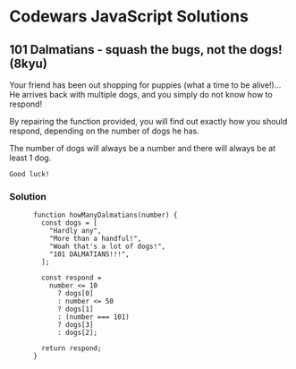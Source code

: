 # Codewars JavaScript Solutions

## 101 Dalmatians - squash the bugs, not the dogs! (8kyu)

Your friend has been out shopping for puppies (what a time to be alive!)... He arrives back with multiple dogs, and you simply do not know how to respond!

By repairing the function provided, you will find out exactly how you should respond, depending on the number of dogs he has.

The number of dogs will always be a number and there will always be at least 1 dog.

`Good luck!`

### Solution

```
      function howManyDalmatians(number) {
        const dogs = [
          "Hardly any",
          "More than a handful!",
          "Woah that's a lot of dogs!",
          "101 DALMATIANS!!!",
        ];

        const respond =
          number <= 10
            ? dogs[0]
            : number <= 50
            ? dogs[1]
            : (number === 101)
            ? dogs[3]
            : dogs[2];

        return respond;
      }
```
